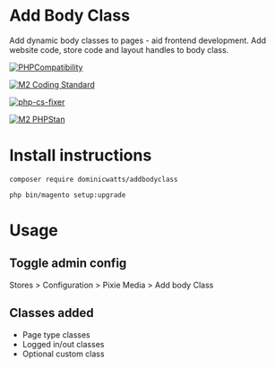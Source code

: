 # Add Body Class

Add dynamic body classes to pages - aid frontend development. Add website code, store code and layout handles to body class.

[![PHPCompatibility](https://github.com/DominicWatts/AddBodyClass/actions/workflows/phpcompatibility.yml/badge.svg?branch=main)](https://github.com/DominicWatts/AddBodyClass/actions/workflows/phpcompatibility.yml)

[![M2 Coding Standard](https://github.com/DominicWatts/AddBodyClass/actions/workflows/phpcs.yml/badge.svg)](https://github.com/DominicWatts/AddBodyClass/actions/workflows/phpcs.yml)

[![php-cs-fixer](https://github.com/DominicWatts/AddBodyClass/actions/workflows/phpcsfixer.yml/badge.svg)](https://github.com/DominicWatts/AddBodyClass/actions/workflows/phpcsfixer.yml)

[![M2 PHPStan](https://github.com/DominicWatts/AddBodyClass/actions/workflows/phpstan.yml/badge.svg)](https://github.com/DominicWatts/AddBodyClass/actions/workflows/phpstan.yml)

# Install instructions

`composer require dominicwatts/addbodyclass`

`php bin/magento setup:upgrade`

# Usage 

## Toggle admin config

Stores > Configuration > Pixie Media > Add body Class

## Classes added

  - Page type classes
  - Logged in/out classes
  - Optional custom class